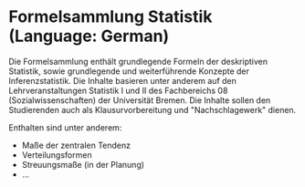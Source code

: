 # Formelsammlung Statistik (Language: German)

Die Formelsammlung enthält grundlegende Formeln der deskriptiven Statistik, sowie grundlegende und weiterführende Konzepte der Inferenzstatistik. Die Inhalte basieren unter anderem auf den Lehrveranstaltungen Statistik I und II des Fachbereichs 08 (Sozialwissenschaften) der Universität Bremen. Die Inhalte sollen den Studierenden auch als Klausurvorbereitung und "Nachschlagewerk" dienen.

Enthalten sind unter anderem:

- Maße der zentralen Tendenz
- Verteilungsformen
- Streuungsmaße (in der Planung)
- …

